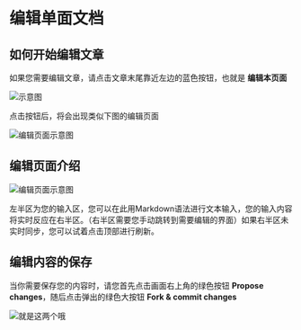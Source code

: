 ﻿---
order: 2
---

# 编辑单面文档

## 如何开始编辑文章

如果您需要编辑文章，请点击文章末尾靠近左边的蓝色按钮，也就是  **编辑本页面**

![示意图](https://img.picui.cn/free/2025/04/19/6802f9f60ac86.png)

点击按钮后，将会出现类似下图的编辑页面

![编辑页面示意图](https://img.picui.cn/free/2025/04/19/6802fa66924ca.png)
## 编辑页面介绍

![编辑页面示意图](https://img.picui.cn/free/2025/04/19/6802fa66924ca.png)

左半区为您的输入区，您可以在此用Markdown语法进行文本输入，您的输入内容将实时反应在右半区。（右半区需要您手动跳转到需要编辑的界面）如果右半区未实时同步，您可以试着点击顶部进行刷新。

## 编辑内容的保存

当你需要保存您的内容时，请您首先点击画面右上角的绿色按钮 **Propose changes**，随后点击弹出的绿色大按钮 **Fork & commit changes**

![就是这两个哦](https://img.picui.cn/free/2025/04/19/6802fb3a9a934.png)
